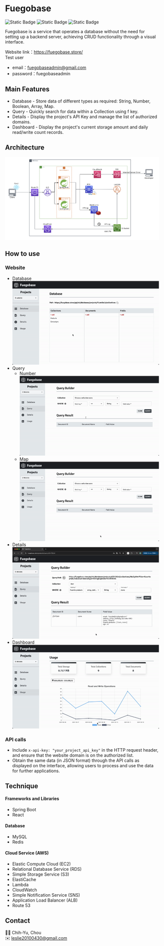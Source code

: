 # Fuegobase
![Static Badge](https://img.shields.io/badge/AWS-Service-grey?logo=amazonaws&color=orange) ![Static Badge](https://img.shields.io/badge/Backend-SpringBoot-grey?logo=springboot&color=green) 
![Static Badge](https://img.shields.io/badge/Frontend-React-grey?logo=react&color=1b81a6)

Fuegobase is a service that operates a database without the need for setting up a backend server, achieving CRUD functionality through a visual interface.  

Website link：https://fuegobase.store/     
Test user    
- email：fuegobaseadmin@gmail.com    
- password：fuegobaseadmin    

## Main Features
- Database - Store data of different types as required: String, Number, Boolean, Array, Map.
- Query - Quickly search for data within a Collection using f key.
- Details - Display the project's API Key and manage the list of authorized domains.
- Dashboard - Display the project's current storage amount and daily read/write count records.

## Architecture
![image](https://github.com/leslie1612/Fuegobase/blob/main/assets/fuegobase-infrastructure.png)

## How to use
### Website 
- Database       
	![image](https://github.com/leslie1612/Fuegobase/blob/main/assets/fuegobase-database-converter.gif)     
- Query
	- Number     
	![image](https://github.com/leslie1612/Fuegobase/blob/main/assets/fuegobase-query-number-converter.gif)    
	- Map    
   	![image](https://github.com/leslie1612/Fuegobase/blob/main/assets/fuegobase-query-map-converter.gif)    
- Details    
  	![image](https://github.com/leslie1612/Fuegobase/blob/main/assets/fuegobase-details-converter.gif)     
- Dashboard     
	![image](https://github.com/leslie1612/Fuegobase/blob/main/assets/fuegobase-date-pick-converter.gif)     

### API calls
- Include `x-api-key: "your_project_api_key"` in the HTTP request header, and ensure that the website domain is on the authorized list.
- Obtain the same data (in JSON format) through the API calls as displayed on the interface, allowing users to process and use the data for further applications.

## Technique
#### Frameworks and Libraries
- Spring Boot
- React
#### Database 
- MySQL
- Redis
#### Cloud Service (AWS)
- Elastic Compute Cloud (EC2)
- Relational Database Service (RDS)
- Simple Storage Service (S3)
- ElastiCache
- Lambda
- CloudWatch
- Simple Notification Service (SNS)
- Application Load Balancer (ALB)
- Route 53

## Contact
🧑‍💻 Chih-Yu, Chou   
✉️ leslie20100430@gmail.com
